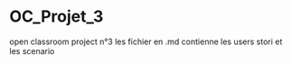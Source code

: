 # OC_Projet_3
open classroom project n°3
les fichier en .md contienne les users stori et les scenario 
